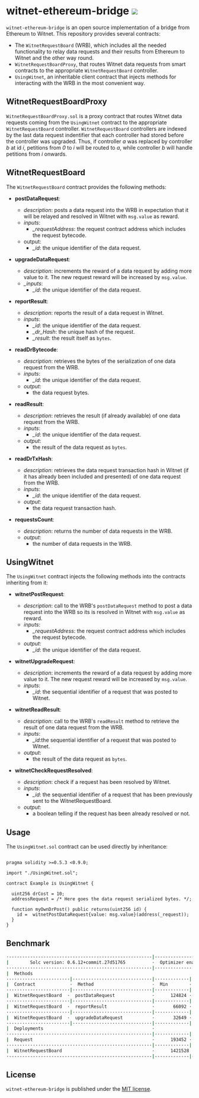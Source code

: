 # witnet-ethereum-bridge [![](https://travis-ci.com/witnet/witnet-ethereum-bridge.svg?branch=master)](https://travis-ci.com/witnet/witnet-ethereum-bridge)

`witnet-ethereum-bridge` is an open source implementation of a bridge
from Ethereum to Witnet. This repository provides several contracts:

- The `WitnetRequestBoard` (WRB), which includes all the needed functionality to relay data requests and their results from Ethereum to Witnet and the other way round.
- `WitnetRequestBoardProxy`, that routes Witnet data requests from smart contracts to the appropriate `WitnetRequestBoard` controller.
- `UsingWitnet`, an inheritable client contract that injects methods for interacting with the WRB in the most convenient way.


## WitnetRequestBoardProxy

`WitnetRequestBoardProxy.sol` is a proxy contract that routes Witnet data requests coming from the `UsingWitnet` contract to the appropriate `WitnetRequestBoard` controller. `WitnetRequestBoard` controllers are indexed by the last data request indentifier that each controller had stored before the controller was upgraded. Thus, if controller _a_ was replaced by controller _b_ at id _i_, petitions from _0_ to _i_ will be routed to _a_, while controller _b_ will handle petitions from _i_ onwards.


## WitnetRequestBoard

The `WitnetRequestBoard` contract provides the following methods:

- **postDataRequest**:
  - _description_: posts a data request into the WRB in expectation that it will be relayed and resolved 
  in Witnet with  `msg.value` as reward.
  - _inputs_:
    - *_requestAddress*: the request contract address which includes the request bytecode.
  - output:
    - *_id*: the unique identifier of the data request.

- **upgradeDataRequest**:
  - *description*: increments the reward of a data request by 
  adding more value to it. The new request reward will be increased by `msg.value`.
  - *_inputs*:
    - *_id*: the unique identifier of the data request.

- **reportResult**:
  - _description_: reports the result of a data request in Witnet.
  - _inputs_:
    - *_id*: the unique identifier of the data request.
    - *_dr_Hash*: the unique hash of the request.
    - *_result*: the result itself as `bytes`.

- **readDrBytecode**:
  - _description_: retrieves the bytes of the serialization of one data request from the WRB.
  - _inputs_:
    - *_id*: the unique identifier of the data request.
  - _output_:
    - the data request bytes.

- **readResult**:
  - _description_: retrieves the result (if already available) of one data request from the WRB.
  - _inputs_:
    - *_id*: the unique identifier of the data request.
  - _output_:
    - the result of the data request as `bytes`.

- **readDrTxHash**:
  - _description_: retrieves the data request transaction hash in Witnet (if it has already been included and presented) of one data request from the WRB.
  - _inputs_:
    - *_id*: the unique identifier of the data request.
  - _output_:
    - the data request transaction hash. 

- **requestsCount**:
  - _description_: returns the number of data requests in the WRB.
  - _output_:
    - the number of data requests in the WRB.

## UsingWitnet

The `UsingWitnet` contract injects the following methods into the contracts inheriting from it:

- **witnetPostRequest**:
  - _description_: call to the WRB's `postDataRequest` method to post a 
  data request into the WRB so its is resolved in Witnet with `msg.value` as reward.
  - _inputs_:
    - *_requestAddress*: the request contract address which includes the request bytecode.
  - _output_:
    - *_id*: the unique identifier of the data request.

- **witnetUpgradeRequest**:
  - *description*: increments the reward of a data request by adding more value to it. The new request reward will be increased by `msg.value`.
  - _inputs_:
    - *_id*: the sequential identifier of a request that was posted to Witnet.

- **witnetReadResult**:
  - _description_: call to the WRB's `readResult` method to retrieve
   the result of one data request from the WRB.
  - _inputs_:
    - *_id*:the sequential identifier of a request that was posted to Witnet.
  - _output_:
    - the result of the data request as `bytes`.

- **witnetCheckRequestResolved**:
  - _description_: check if a request has been resolved by Witnet.
  - _inputs_:
    - *_id*: the sequential identifier of a request that has been previously sent to the WitnetRequestBoard.
  - _output_:
    - a boolean telling if the request has been already resolved or not.


## Usage

The `UsingWitnet.sol` contract can be used directly by inheritance:

```solidity

pragma solidity >=0.5.3 <0.9.0;

import "./UsingWitnet.sol";

contract Example is UsingWitnet {

  uint256 drCost = 10;
  addressRequest = /* Here goes the data request serialized bytes. */;

  function myOwnDrPost() public returns(uint256 id) {
    id =  witnetPostDataRequest{value: msg.value}(address(_request));
  }
}
```


## Benchmark

```bash
·------------------------------------------------------|---------------------------|----------------------------·
|        Solc version: 0.6.12+commit.27d51765          ·  Optimizer enabled: true  ·         Runs: 200          │
·······················································|···························|·····························
|  Methods                                                                                                      │
························|······························|·············|·············|·············|···············
|  Contract             ·  Method                      ·  Min        ·  Max        ·  Avg        ·  # calls     │
························|······························|·············|·············|·············|···············
|  WitnetRequestBoard  ·  postDataRequest              ·      124824 ·      166389 ·     156710  ·          27  │
························|······························|·············|·············|·············|···············
|  WitnetRequestBoard  ·  reportResult                 ·       66092 ·       68682 ·      67201  ·           13 │
························|······························|·············|·············|·············|···············
|  WitnetRequestBoard  ·  upgradeDataRequest           ·       32649 ·       38715 ·      36693  ·           6  │
························|······························|·············|·············|·············|···············
|  Deployments                                         ·                                         ·  % of limit  │
·······················································|·············|·············|·············|···············
|  Request                                             ·      193452 ·      338184 ·     296851  ·       4.4 %  │
·······················································|·············|·············|·············|···············
|  WitnetRequestBoard                                  ·      1421528 ·     1442893 ·     1441825 ·      66.5 % │
·------------------------------------------------------|-------------|-------------|-------------|--------------·
```


## License

`witnet-ethereum-bridge` is published under the [MIT license][license].

[license]: https://github.com/witnet/witnet-ethereum-bridge/blob/master/LICENSE
